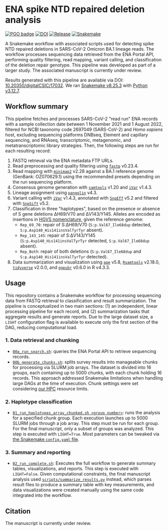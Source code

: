 # ENA spike NTD repaired deletion analysis

[![PGO badge](https://img.shields.io/badge/PathoGenOmics-Lab-yellow.svg)](https://pathogenomics.github.io/)
[![DOI](https://img.shields.io/badge/Manuscript-under_review-387088.svg)]()
[![Release](https://img.shields.io/github/v/release/PathoGenOmics-Lab/ena-spike-ntd-repdel-analysis)](https://github.com/PathoGenOmics-Lab/ena-spike-ntd-repdel-analysis/releases)
[![Snakemake](https://img.shields.io/badge/Snakemake-8.25.3-brightgreen.svg?style=flat)](https://snakemake.readthedocs.io)

A Snakemake workflow with associated scripts used for detecting spike NTD repaired deletions in SARS-CoV-2 Omicron BA.1 lineage reads. The workflow processes sequencing data retrieved from the ENA Portal API, performing quality filtering, read mapping, variant calling, and classification of the deletion repair genotype. This pipeline was developed as part of a larger study. The associated manuscript is currently under review.

Results generated with this pipeline are available via DOI: [10.20350/digitalCSIC/17032](https://doi.org/10.20350/digitalCSIC/17032). We ran [Snakemake v8.25.3](https://snakemake.readthedocs.io/en/v8.25.3/getting_started/installation.html) with [Python v3.12.7](https://www.python.org/downloads/release/python-3127/).

## Workflow summary

This pipeline fetches and processes SARS-CoV-2 "read run" ENA records with a sample collection date between 1 November 2021 and 1 August 2022, filtered for NCBI taxonomy code 2697049 (SARS-CoV-2) and *Homo sapiens* host, excluding sequencing platforms DNBseq, Element and capillary sequencing, and RNAseq, transcriptomic, metagenomic, and metatranscriptomic library strategies. Then, the following steps are run for each resulting record:

1. FASTQ retrieval via the ENA metadata FTP URLs.
2. Read preprocessing and quality filtering using [`fastp`](https://github.com/OpenGene/fastp) v0.23.4.
3. Read mapping with [`minimap2`](https://github.com/lh3/minimap2) v2.28 against a BA.1 reference genome (GenBank: OZ070629.1) using the recommended presets depending on the run sequencing platform.
4. Consensus genome generation with [`samtools`](https://github.com/samtools/samtools) v1.20 and [`iVar`](https://github.com/andersen-lab/ivar) v1.4.3.
5. Lineage assignment using [`pangolin`](https://github.com/cov-lineages/pangolin) v4.3.
6. Variant calling with [`iVar`](https://github.com/andersen-lab/ivar) v1.4.3, annotated with [`SnpEff`](https://github.com/pcingola/SnpEff) v5.2 and filtered with [`SnpSift`](https://github.com/pcingola/SnpSift) v5.2.
7. Classification in three "haplotypes", based on the presence or absence of S gene deletions ΔH69/V70 and ΔV143/Y145. Alleles are encoded as insertions in [HGVS nomenclature](https://hgvs-nomenclature.org), given the reference genome:
   - `Rep_69_70`: repair of S:ΔH69/V70 (`S:p.Val67_Ile68dup` detected, `S:p.Asp140_His141insValTyrTyr` absent).
   - `Rep_143_145`: repair of S:ΔV143/Y145 (`S:p.Asp140_His141insValTyrTyr` detected, `S:p.Val67_Ile68dup` absent).
   - `Rep_Both`: repair of both deletions (`S:p.Val67_Ile68dup` and `S:p.Asp140_His141insValTyrTyr` detected).
8. Data summarization and visualization using [`ape`](https://github.com/emmanuelparadis/ape) v5.8, [`Rsamtools`](https://bioconductor.org/packages/release/bioc/html/Rsamtools.html) v2.18.0, [`tidyverse`](https://github.com/tidyverse/tidyverse) v2.0.0, and [`ggpubr`](https://github.com/kassambara/ggpubr) v0.6.0 in R v4.3.3.

## Usage

This repository contains a Snakemake workflow for processing sequencing data from FASTQ retrieval to classification and result summarization. The pipeline is conceptualized in two main sections: (1) an independent, linear processing pipeline for each record, and (2) summarization tasks that aggregate results and generate reports. Due to the large dataset size, a `LIGHT` configuration flag is available to execute only the first section of the DAG, reducing computational load.

### 1. Data retrieval and chunking

- [`00a_run_search.sh`](/00a_run_search.sh): queries the ENA Portal API to retrieve sequencing records.
- [`00b_generate_chunks.sh`](/00b_generate_chunks.sh): splits survey results into manageable chunks for processing via SLURM job arrays. The dataset is divided into 16 groups, each containing up to 5000 chunks, with each chunk holding 16 records. This approach addressed Snakemake limitations when handling large DAGs at the time of execution. Chunk settings were set considering [our HPC](https://garnatxadoc.uv.es) resource limits.

### 2. Haplotype classification

- [`01_run_haplotypes_array_chunked.sh <group number>`](/01_run_haplotypes_array_chunked.sh): runs the analysis for a specified chunk group. Each execution launches up to 5000 SLURM jobs through a job array. This step must be run for each group. For the final manuscript, only a subset of groups was analyzed. This step is executed with `LIGHT=True`. Most parameters can be tweaked via [the Snakemake `config.yaml` file](/config/config.yaml).

### 3. Summary and reporting

- [`02_run_complete.sh`](/02_run_complete.sh): Executes the full workflow to generate summary tables, visualizations, and reports. This step is executed with `LIGHT=False`. Given computational constraints, the final manuscript analysis used [`scripts/summarize_results.py`](/scripts/summarize_results.py) instead, which parses result files to produce a summary table with key measurements, and data visualizations were created manually using the same code integrated into the workflow.

## Citation

The manuscript is currently under review.
